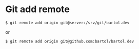 # Git add remote

	$ git remote add origin git@server:/srv/git/bartol.dev

or

	$ git remote add origin git@github.com:bartol/bartol.dev

